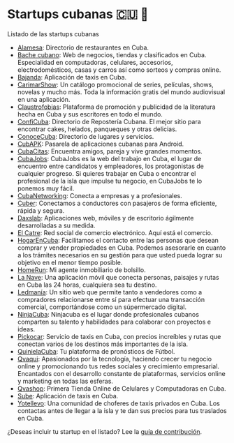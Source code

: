 # Startups cubanas 🇨🇺 🚀

Listado de las startups cubanas

* [Alamesa](https://www.alamesacuba.com): Directorio de restaurantes en Cuba.
* [Bache cubano](https://www.bachecubano.com): Web de negocios, tiendas y clasificados en Cuba. Especialidad en computadoras, celulares, accesorios, electrodomésticos, casas y carros así como sorteos y compras online.
* [Bajanda](http://bajanda.app): Aplicación de taxis en Cuba.
* [CarimarShow](https://www.carimarshow.com): Un catálogo promocional de series, películas, shows, novelas y mucho más. Toda la información gratis del mundo audiovisual en una aplicación.
* [Claustrofobias](https://www.claustrofobias.com): Plataforma de promoción y publicidad de la literatura hecha en Cuba y sus escritores en todo el mundo.
* [ConfiCuba](https://www.conficuba.com): Directorio de Repostería Cubana. El mejor sitio para encontrar cakes, helados, panqueques y otras delicias.
* [ConoceCuba](https://conocecuba.com/): Directorio de lugares y servicios.
* [CubAPK](https://www.cubapk.com): Pasarela de aplicaciones cubanas para Android.
* [CubaCitas](https://www.cubacitas.app): Encuentra amigos, pareja y vive grandes momentos.
* [CubaJobs](https://cubajobs.net): CubaJobs es la web del trabajo en Cuba, el lugar de encuentro entre candidatos y empleadores, los protagonistas de cualquier progreso. Si quieres trabajar en Cuba o encontrar el profesional de la isla que impulse tu negocio, en CubaJobs te lo ponemos muy fácil. 
* [CubaNetworking](https://cubanetworking.com): Conecta a empresas y a profesionales.
* [Cuber](https://cubertaxi.com): Conectamos a conductores con pasajeros de forma eficiente, rápida y segura.
* [Daxslab](https://www.daxslab.com): Aplicaciones web, móviles y de escritorio ágilmente desarrolladas a su medida.
* [El Catre](https://www.elcatre.com): Red social de comercio electrónico. Aquí está el comercio.
* [HogarEnCuba](http://hogarencuba.com): Facilitamos el contacto entre las personas que desean comprar y vender propiedades en Cuba. Podemos asesorarle en cuanto a los trámites necesarios en su gestión para que usted pueda lograr su objetivo en el menor tiempo posible.
* [HomeRun](http://homerun.knal.es): Mi agente inmobiliario de bolsillo.
* [La Nave](https://lanave.app): Una aplicación móvil que conecta personas, paisajes y rutas en Cuba las 24 horas, cualquiera sea tu destino.
* [Ledmanía](https://ledmania.nat.cu): Un sitio web que permite tanto a vendedores como a compradores relacionarse entre sí para efectuar una transacción comercial, comportándose como un súpermercado digital.
* [NinjaCuba](https://www.ninjacuba.com): Ninjacuba es el lugar donde profesionales cubanos comparten su talento y habilidades para colaborar con proyectos e ideas.
* [Pickocar](https://pickocar.com): Servicio de taxis en Cuba, con precios increíbles y rutas que conectan varios de los destinos más importantes de la isla.
* [QuinielaCuba](https://www.quinielacuba.com): Tu plataforma de pronósticos de Fútbol.
* [Qvaqui](https://www.qvaqui.com): Apasionados por la tecnología, haciendo crecer tu negocio online y promocionando tus redes sociales y crecimiento empresarial. Encantados con el desarrollo constante de plataformas, servicios online y marketing en todas las esferas.
* [Qvashop](https://www.qvashop.com): Primera Tienda Online de Celulares y Computadoras en Cuba.
* [Sube](http://subecuba.com): Aplicación de taxis en Cuba.
* [Yotellevo](https://yotellevocuba.com): Una comunidad de choferes de taxis privados en Cuba. Los contactas antes de llegar a la isla y te dan sus precios para tus traslados en Cuba.

¿Deseas incluir tu startup en el listado? Lee la [guía de contribución](CONTRIBUTING.MD).